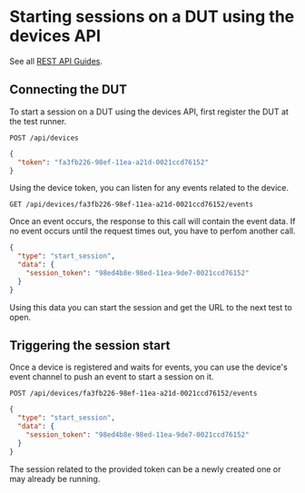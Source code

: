 # Starting sessions on a DUT using the devices API

See all [REST API Guides](./README.md).

## Connecting the DUT

To start a session on a DUT using the devices API, first register the DUT at 
the test runner.

```
POST /api/devices
```

```json
{
  "token": "fa3fb226-98ef-11ea-a21d-0021ccd76152"
}
```

Using the device token, you can listen for any events related to the device.

```
GET /api/devices/fa3fb226-98ef-11ea-a21d-0021ccd76152/events
```

Once an event occurs, the response to this call will contain the event data. 
If no event occurs until the request times out, you have to perfom another call.

```json
{
  "type": "start_session",
  "data": {
    "session_token": "98ed4b8e-98ed-11ea-9de7-0021ccd76152"
  }
}
```

Using this data you can start the session and get the URL to the next test to 
open.

## Triggering the session start

Once a device is registered and waits for events, you can use the device's 
event channel to push an event to start a session on it.

```
POST /api/devices/fa3fb226-98ef-11ea-a21d-0021ccd76152/events
```

```json
{
  "type": "start_session",
  "data": {
    "session_token": "98ed4b8e-98ed-11ea-9de7-0021ccd76152"
  }
}
```

The session related to the provided token can be a newly created one or may 
already be running.
